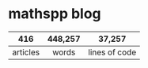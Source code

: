 # mathspp blog

<table class="stats-table">
    <thead>
        <tr>
            <th style="text-align: center;">416</th>
            <th style="text-align: center;">448,257</th>
            <th style="text-align: center;">37,257</th>
        </tr>
    </thead>
    <tbody>
        <tr>
            <td style="text-align: center;">articles</td>
            <td style="text-align: center;">words</td>
            <td style="text-align: center;">lines of code</td>
        </tr>
    </tbody>
</table>